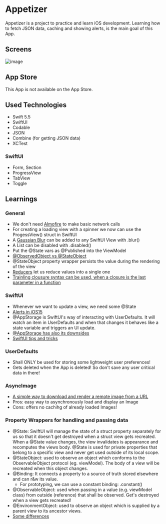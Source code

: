 # Appetizer
Appetizer is a project to practice and learn iOS development. Learning how to fetch JSON data, caching and showing alerts,
is the main goal of this App.

## Screens
![image](https://i.ibb.co/ZTLMCTx/appetizer-Banner.png)


## App Store
This App is not available on the App Store.

## Used Technologies
- Swift 5.5
- SwiftUI
- Codable
- JSON
- Combine (for getting JSON data)
- XCTest
### SwiftUI
- Form, Section
- ProgressView
- TabView
- Toggle

## Learnings
### General
- We don't need [Almofire](https://github.com/Alamofire/Alamofire) to make basic network calls
- For creating a loading view with a spinner we now can use the ProgessView() struct in SwiftUI
- A [Gaussian Blur](https://en.wikipedia.org/wiki/Gaussian_blur) can be added to any SwiftUI View with .blur()
- A List can be disabled with .disabled()
- Put the @State vars as @Published into the ViewModel
- [@ObservedObject vs @StateObject](https://medium.com/swlh/understanding-stateobject-in-swiftui-for-ios-14-98c68310154a)
- @StateObject property wrapper persists the value during the rendering of the view
- [Reducers](https://www.hackingwithswift.com/example-code/language/how-to-use-reduce-to-condense-an-array-into-a-single-value) let us reduce values into a single one
- [Trainling clousure syntax can be used, when a closure is the last parameter in a function](https://www.hackingwithswift.com/example-code/language/what-is-trailing-closure-syntax)
### SwiftUI
- Whenever we want to update a view, we need some @State
- [Alerts in iOS15](https://www.hackingwithswift.com/quick-start/swiftui/how-to-show-an-alert)
- @AppStorage is SwiftUI's way of interacting with UserDefaults. It will watch an item in UserDefaults and when that changes
it behaves like a state variable and triggers an UI update.
- [@AppStorage has also its downsides](https://www.avanderlee.com/swift/appstorage-explained/)
- [SwiftUI tips and tricks](https://www.hackingwithswift.com/quick-start/swiftui/swiftui-tips-and-tricks)
### UserDefaults
- Shall ONLY be used for storing some lightweight user preferences! 
- Gets deleted when the App is deleted! So don't save any user critical data in there!
### AsyncImage
- [A simple way to download and render a remote image from a URL](https://wwdcbysundell.com/2021/using-swiftui-async-image/)
- Pros: easy way to asynchronously load and display an Image
- Cons: offers no cachihg of already loaded Images!
### Property Wrappers for handling and passing data
- @State: SwiftUI will manage the state of a struct property separately for us so that it doesn't get destroyed when a struct view gets recreated.
When a @State value changes, the view invalidates is appearance and recomputes the views body. @State is used for private properties that belong
to a specific view and never get used outside of its local scope.
- @StateObject: used to observe an object which conforms to the ObservableObject protocol (eg. viewModel). The body of a view will be recreated
when this object changes.
- @Binding: It connects a property to a source of truth stored elsewhere and can r&w its value.
    - For prototyping, we can use a constant binding: .constant()
- @ObservableObject: used when passing in a value (e.g. viewModel class) from outside (reference) that shall be observed. Get's destroyed when a view gets recreated!
- @EnvironmentObject: used to observe an object which is supplied by a parent view to its ancestor views.
- [Some differences](https://www.hackingwithswift.com/quick-start/swiftui/whats-the-difference-between-observedobject-state-and-environmentobject)
